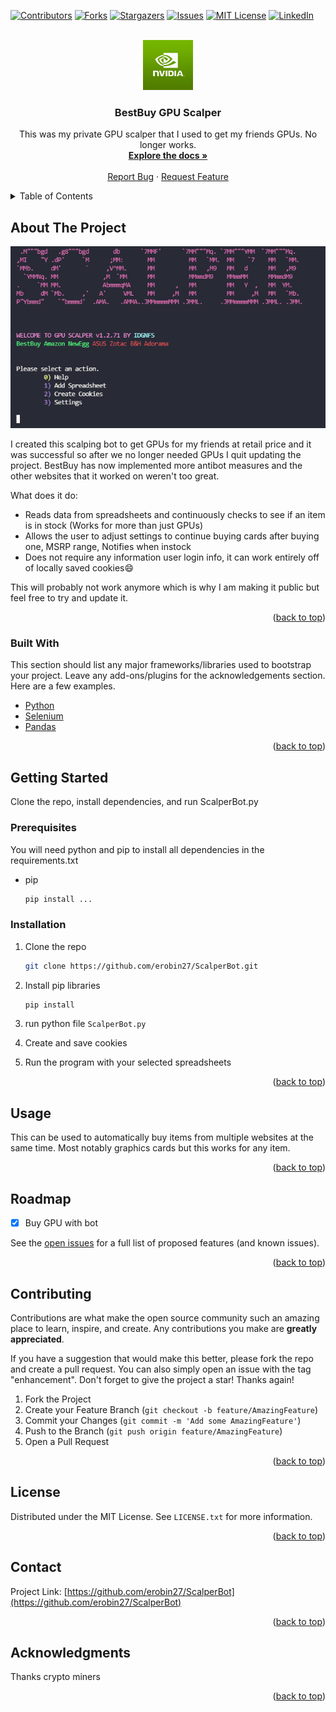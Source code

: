 <div id="top"></div>
<!--
*** Thanks for checking out the Best-README-Template. If you have a suggestion
*** that would make this better, please fork the repo and create a pull request
*** or simply open an issue with the tag "enhancement".
*** Don't forget to give the project a star!
*** Thanks again! Now go create something AMAZING! :D
-->



<!-- PROJECT SHIELDS -->
<!--
*** I'm using markdown "reference style" links for readability.
*** Reference links are enclosed in brackets [ ] instead of parentheses ( ).
*** See the bottom of this document for the declaration of the reference variables
*** for contributors-url, forks-url, etc. This is an optional, concise syntax you may use.
*** https://www.markdownguide.org/basic-syntax/#reference-style-links
-->
[![Contributors][contributors-shield]][contributors-url]
[![Forks][forks-shield]][forks-url]
[![Stargazers][stars-shield]][stars-url]
[![Issues][issues-shield]][issues-url]
[![MIT License][license-shield]][license-url]
[![LinkedIn][linkedin-shield]][linkedin-url]



<!-- PROJECT LOGO -->
<br />
<div align="center">
  <a href="https://github.com/erobin27/ScalperBot">
    <img src="images/logo.png" alt="Logo" width="80" height="80">
  </a>

  <h3 align="center">BestBuy GPU Scalper</h3>

  <p align="center">
    This was my private GPU scalper that I used to get my friends GPUs. No longer works.
    <br />
    <a href="https://github.com/erobin27/ScalperBot"><strong>Explore the docs »</strong></a>
    <br />
    <br />
    <a href="https://github.com/erobin27/ScalperBot/issues">Report Bug</a>
    ·
    <a href="https://github.com/erobin27/ScalperBot/issues">Request Feature</a>
  </p>
</div>



<!-- TABLE OF CONTENTS -->
<details>
  <summary>Table of Contents</summary>
  <ol>
    <li>
      <a href="#about-the-project">About The Project</a>
      <ul>
        <li><a href="#built-with">Built With</a></li>
      </ul>
    </li>
    <li>
      <a href="#getting-started">Getting Started</a>
      <ul>
        <li><a href="#prerequisites">Prerequisites</a></li>
        <li><a href="#installation">Installation</a></li>
      </ul>
    </li>
    <li><a href="#usage">Usage</a></li>
    <li><a href="#roadmap">Roadmap</a></li>
    <li><a href="#contributing">Contributing</a></li>
    <li><a href="#license">License</a></li>
    <li><a href="#contact">Contact</a></li>
    <li><a href="#acknowledgments">Acknowledgments</a></li>
  </ol>
</details>



<!-- ABOUT THE PROJECT -->
## About The Project

[![Product Name Screen Shot][product-screenshot]](https://example.com)

I created this scalping bot to get GPUs for my friends at retail price and it was successful so after we no longer needed GPUs I quit updating the project. BestBuy has now implemented more antibot measures and the other websites that it worked on weren't too great.

What does it do:
* Reads data from spreadsheets and continuously checks to see if an item is in stock (Works for more than just GPUs)
* Allows the user to adjust settings to continue buying cards after buying one, MSRP range, Notifies when instock
* Does not require any information user login info, it can work entirely off of locally saved cookies:smile:

This will probably not work anymore which is why I am making it public but feel free to try and update it.

<p align="right">(<a href="#top">back to top</a>)</p>



### Built With

This section should list any major frameworks/libraries used to bootstrap your project. Leave any add-ons/plugins for the acknowledgements section. Here are a few examples.

* [Python](https://www.python.org/)
* [Selenium](https://www.selenium.dev/)
* [Pandas](https://pandas.pydata.org/)
<p align="right">(<a href="#top">back to top</a>)</p>



<!-- GETTING STARTED -->
## Getting Started

Clone the repo, install dependencies, and run ScalperBot.py

### Prerequisites

You will need python and pip to install all dependencies in the requirements.txt
* pip
  ```sh
  pip install ...
  ```

### Installation

1. Clone the repo
   ```sh
   git clone https://github.com/erobin27/ScalperBot.git
   ```
2. Install pip libraries
   ```sh
   pip install
   ```
3. run python file `ScalperBot.py`

4. Create and save cookies

5. Run the program with your selected spreadsheets

<p align="right">(<a href="#top">back to top</a>)</p>



<!-- USAGE EXAMPLES -->
## Usage

This can be used to automatically buy items from multiple websites at the same time. Most notably graphics cards but this works for any item.


<p align="right">(<a href="#top">back to top</a>)</p>



<!-- ROADMAP -->
## Roadmap

- [x] Buy GPU with bot

See the [open issues](https://github.com/erobin27/ScalperBot/issues) for a full list of proposed features (and known issues).

<p align="right">(<a href="#top">back to top</a>)</p>



<!-- CONTRIBUTING -->
## Contributing

Contributions are what make the open source community such an amazing place to learn, inspire, and create. Any contributions you make are **greatly appreciated**.

If you have a suggestion that would make this better, please fork the repo and create a pull request. You can also simply open an issue with the tag "enhancement".
Don't forget to give the project a star! Thanks again!

1. Fork the Project
2. Create your Feature Branch (`git checkout -b feature/AmazingFeature`)
3. Commit your Changes (`git commit -m 'Add some AmazingFeature'`)
4. Push to the Branch (`git push origin feature/AmazingFeature`)
5. Open a Pull Request

<p align="right">(<a href="#top">back to top</a>)</p>



<!-- LICENSE -->
## License

Distributed under the MIT License. See `LICENSE.txt` for more information.

<p align="right">(<a href="#top">back to top</a>)</p>



<!-- CONTACT -->
## Contact

Project Link: [https://github.com/erobin27/ScalperBot](https://github.com/erobin27/ScalperBot)

<p align="right">(<a href="#top">back to top</a>)</p>



<!-- ACKNOWLEDGMENTS -->
## Acknowledgments

Thanks crypto miners

<p align="right">(<a href="#top">back to top</a>)</p>



<!-- MARKDOWN LINKS & IMAGES -->
<!-- https://www.markdownguide.org/basic-syntax/#reference-style-links -->
[contributors-shield]: https://img.shields.io/github/contributors/othneildrew/Best-README-Template.svg?style=for-the-badge
[contributors-url]: https://github.com/erobin27/ScalperBot/graphs/contributors
[forks-shield]: https://img.shields.io/github/forks/othneildrew/Best-README-Template.svg?style=for-the-badge
[forks-url]: https://github.com/erobin27/ScalperBot/network/members
[stars-shield]: https://img.shields.io/github/stars/othneildrew/Best-README-Template.svg?style=for-the-badge
[stars-url]: https://github.com/erobin27/ScalperBot/stargazers
[issues-shield]: https://img.shields.io/github/issues/othneildrew/Best-README-Template.svg?style=for-the-badge
[issues-url]: https://github.com/erobin27/ScalperBot/issues
[license-shield]: https://img.shields.io/github/license/othneildrew/Best-README-Template.svg?style=for-the-badge
[license-url]: https://github.com/erobin27/ScalperBot/blob/master/LICENSE.txt
[linkedin-shield]: https://img.shields.io/badge/-LinkedIn-black.svg?style=for-the-badge&logo=linkedin&colorB=555
[linkedin-url]: https://www.linkedin.com/in/elijah-robinson98/
[product-screenshot]: images/screenshot.png